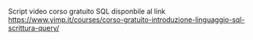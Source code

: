 Script video corso gratuito SQL disponbile al link https://www.yimp.it/courses/corso-gratuito-introduzione-linguaggio-sql-scrittura-query/

